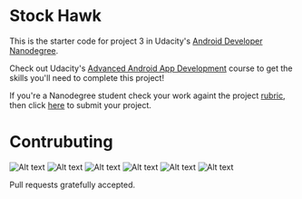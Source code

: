 # Stock Hawk

This is the starter code for project 3 in Udacity's [Android Developer Nanodegree](https://www.udacity.com/course/android-developer-nanodegree-by-google--nd801). 

Check out Udacity's [Advanced Android App Development](https://www.udacity.com/course/advanced-android-app-development--ud855) course to get the skills you'll need to complete this project!

If you're a Nanodegree student check your work againt the project [rubric](https://review.udacity.com/#!/rubrics/140/view), then click [here](https://classroom.udacity.com/nanodegrees/nd801/parts/8011345406/project) to submit your project.

# Contrubuting

![Alt text](https://user-images.githubusercontent.com/11162404/27262484-d2c0d8d6-5425-11e7-906b-e5cb200ce983.png)
![Alt text](https://user-images.githubusercontent.com/11162404/27262485-d4c8d368-5425-11e7-8a1e-6b48c2fa9047.png)
![Alt text](https://user-images.githubusercontent.com/11162404/27262486-d5c3aefa-5425-11e7-9b26-a4578599f97a.png)
![Alt text](https://user-images.githubusercontent.com/11162404/27262489-d71bbcb6-5425-11e7-9113-ffa58442c298.png)
![Alt text](https://user-images.githubusercontent.com/11162404/27262492-d9909890-5425-11e7-91d2-18c08ac4f516.png)
![Alt text](https://user-images.githubusercontent.com/11162404/27262494-dac9f314-5425-11e7-9cac-e16df141d149.png)

Pull requests gratefully accepted.
